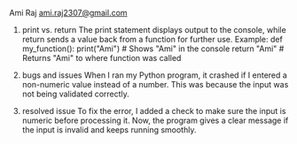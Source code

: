 Ami Raj ami.raj2307@gmail.com

1) print vs. return
The print statement displays output to the console, while return sends a value back from a function for further use.
Example:
def my_function():
    print("Ami")    # Shows "Ami" in the console
    return "Ami"    # Returns "Ami" to where function was called

3) bugs and issues
When I ran my Python program, it crashed if I entered a non-numeric value instead of a number. This was because the input was not being validated correctly.

4) resolved issue
To fix the error, I added a check to make sure the input is numeric before processing it. Now, the program gives a clear message if the input is invalid and keeps running smoothly.
